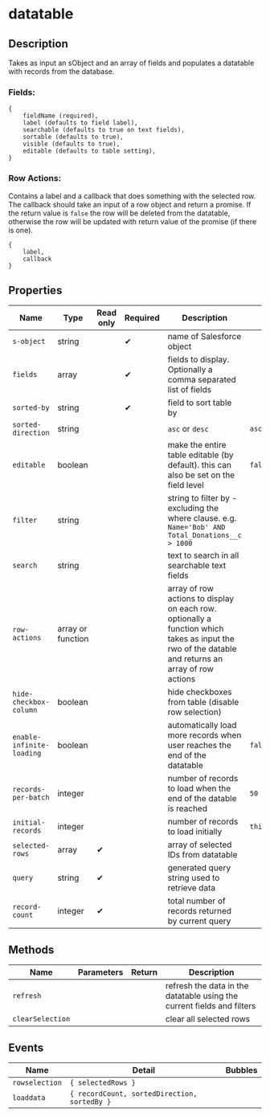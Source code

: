 # datatable
## Description
Takes as input an sObject and an array of fields and populates a datatable with records from the database.

### Fields: 

    {
        fieldName (required),
        label (defaults to field label),
        searchable (defaults to true on text fields),
        sortable (defaults to true),
        visible (defaults to true),
        editable (defaults to table setting),
    }

### Row Actions:
Contains a label and a callback that does something with the selected row. The callback should take an input of a row object and return a promise. If the return value is `false` the row will be deleted from the datatable, otherwise the row will be updated with return value of the promise (if there is one).

    {
        label,
        callback
    }


## Properties
Name | Type |Read only | Required | Description | Default value
---|---|---|---|---|---
`s-object`|string||✔| name of Salesforce object
`fields`|array||✔|fields to display. Optionally a comma separated list of fields
`sorted-by`|string||✔|field to sort table by
`sorted-direction`|string|||`asc` or `desc`|`asc`
`editable`|boolean|||make the entire table editable (by default). this can also be set on the field level|`false`
`filter`|string|||string to filter by - excluding the where clause. e.g. `Name='Bob' AND Total_Donations__c > 1000`
`search`|string|||text to search in all searchable text fields
`row-actions`|array or function|||array of row actions to display on each row. optionally a function which takes as input the rwo of the datable and returns an array of row actions
`hide-checkbox-column`|boolean|||hide checkboxes from table (disable row selection)
`enable-infinite-loading`|boolean|||automatically load more records when user reaches the end of the datatable|`false`
`records-per-batch`|integer|||number of records to load when the end of the datable is reached|`50`
`initial-records`|integer|||number of records to load initially|`this.recordsPerBatch`
`selected-rows`|array|✔||array of selected IDs from datatable
`query`|string|✔||generated query string used to retrieve data
`record-count`|integer|✔||total number of records returned by current query

## Methods
Name | Parameters | Return |  Description 
---|---|---|---
`refresh`|||refresh the data in the datatable using the current fields and filters
`clearSelection`|||clear all selected rows

## Events
Name|Detail|Bubbles
---|---|---
`rowselection`| `{ selectedRows }`
`loaddata`| `{ recordCount, sortedDirection, sortedBy }`